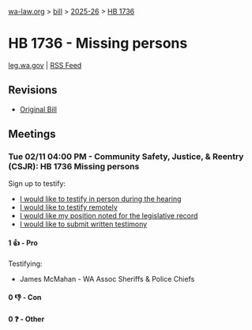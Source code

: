 [wa-law.org](/) > [bill](/bill/) > [2025-26](/bill/2025-26/) > [HB 1736](/bill/2025-26/hb/1736/)

# HB 1736 - Missing persons
[leg.wa.gov](https://app.leg.wa.gov/billsummary?BillNumber=1736&Year=2025&Initiative=false) | [RSS Feed](./rss.xml)

## Revisions
* [Original Bill](1/)

## Meetings
### Tue 02/11 04:00 PM - Community Safety, Justice, & Reentry (CSJR): HB 1736 Missing persons
Sign up to testify:
* [I would like to testify in person during the hearing](https://app.leg.wa.gov/csi/Testifier/Add?chamber=House&mId=32736&aId=163130&caId=25557&tId=1)
* [I would like to testify remotely](https://app.leg.wa.gov/csi/Testifier/Add?chamber=House&mId=32736&aId=163130&caId=25557&tId=2)
* [I would like my position noted for the legislative record](https://app.leg.wa.gov/csi/Testifier/Add?chamber=House&mId=32736&aId=163130&caId=25557&tId=3)
* [I would like to submit written testimony](https://app.leg.wa.gov/csi/Testifier/Add?chamber=House&mId=32736&aId=163130&caId=25557&tId=4)

#### 1 👍 - Pro
Testifying:
* James McMahan - WA Assoc Sheriffs & Police Chiefs

#### 0 👎 - Con

#### 0 ❓ - Other

